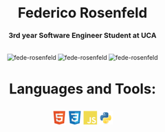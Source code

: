<h1 style="font-size: 2rem;font-weight:bold" align="center">Federico Rosenfeld</h1>
<h3 align="center">3rd year Software Engineer Student at UCA</h3>

<br/>

<div align="center">
  <img src="https://github-readme-streak-stats.herokuapp.com?user=Fede-Rosenfeld&theme=transparent&border_radius=10&mode=weekly" alt="fede-rosenfeld" />
  <img height="195em" src="https://github-readme-stats.vercel.app/api/top-langs/?username=fede-rosenfeld&langs_count=7&border_radius=8&theme=transparent" alt="fede-rosenfeld"/>
  <img src="https://github-readme-stats.vercel.app/api?username=fede-rosenfeld&show_icons=true&locale=en&border_radius=10&theme=transparent" alt="fede-rosenfeld" />
</div>
  
<h3 style="font-size: 2rem;font-weight:bold" align="center">Languages and Tools:</h1>


<p align="center" margin="0px 50px">
  <img alt="HTML" width="32px" src="https://raw.githubusercontent.com/devicons/devicon/master/icons/html5/html5-original.svg">
  <img alt="CSS" width="32px" src="https://raw.githubusercontent.com/devicons/devicon/master/icons/css3/css3-original.svg">
  <img alt="JS" width="32px" src="https://raw.githubusercontent.com/devicons/devicon/master/icons/javascript/javascript-plain.svg">
  <!-- <img alt="Jquery" width="32px" src="https://cdn.jsdelivr.net/gh/devicons/devicon/icons/jquery/jquery-original.svg"> -->
  <!-- <img alt="Jquery" width="32px" src="https://cdn.jsdelivr.net/gh/devicons/devicon/icons/php/php-original.svg"> -->
  <img alt="Python" width="32px" src="https://raw.githubusercontent.com/devicons/devicon/master/icons/python/python-original.svg">
  <!-- <img alt="Django" width="32px" src="https://cdn.jsdelivr.net/gh/devicons/devicon/icons/django/django-plain.svg"/> -->
  <!-- <img alt="C" width="32px" src="https://cdn.jsdelivr.net/gh/devicons/devicon/icons/c/c-original.svg"> -->
</p>


